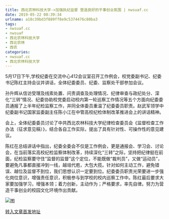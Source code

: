 ```yaml
---
title: 西北农林科技大学->加强执纪监督 营造良好的干事创业氛围 | nwsuaf.cc
date: 2019-05-22 08:39:34
urlname: a18c39bd3f889ff8e9c5374476c80ba3
tags: 
- nwsuaf.cc
- nwsuaf
- 西北农林科技大学
- 西北农林
- 西农
categories:
- nwsuaf.cc
- 西北农林科技大学
---
```



5月17日下午,学校纪委在交流中心412会议室召开工作例会，校党委副书记、纪委书记陈红主持会议并讲话，全体纪委委员、纪委、监察处干部参加会议。

孙升辉从信访受理及线索处置、问责调查及处理情况、纪律审查与政纪处分、深化“三转”情况、纪委协助校党委启动校内第一轮巡察工作情况等五个方面向纪委委员通报了上半年纪检监察工作，并同全体委员重温了纪委委员职责。赵武军领学中纪委副书记国家监委副主任陈小江在中管高校纪检体制改革推进会上的讲话精神。

会上，全体纪委委员讨论了中共西北农林科技大学纪律检查委员会《监督检查工作办法（征求意见稿）》，结合各自工作实际，提出了具有针对性、可操作性的意见建议。

陈红在总结讲话中指出，纪委全委会不仅是工作例会，更是通报会、学习会、讨论会，在当前落实高校纪检监察体制改革，持续深化“三转”之际，坚持把纪律挺在前面，纪检监察要守住“监督的监督”这个定位，不能既做“裁判员”，又做“运动员”，要避免凡事都直接冲到一线，越俎代庖，大包大揽。针对如何主动工作，避免错误、越位及监督不到位，我们思想认识一定要到位。纪委委员职责光荣要进一步强化岗位意识，增强责任意识，积极参与到学校的校内巡察工作中。陈红最后要求大家要加强学习，增强本领；着力创新，主动作为；严格要求，率先自律。努力为营造干事创业的校园文化环境作出贡献。



![图](https://news.nwsuaf.edu.cn/images/content/2019-05/20190522080856414970.jpg)

[转入文章首发地址](https://news.nwsuaf.edu.cn/xnxw/89705.htm)